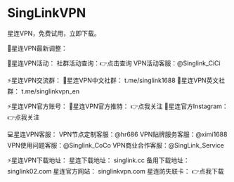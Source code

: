 # SingLinkVPN
星连VPN，免费试用，立即下载。

💌星连VPN最新调整：

🎁星连VPN活动：
社群活动查询：👉点击查询
VPN活动客服：@Singlink_CiCi

⚡️星连VPN交流群：
📱星连VPN中文社群： t.me/singlink1688
📱星连VPN英文社群： t.me/singlinkvpn_en

⚡️星连VPN官方账号：
📱星连VPN官方推特：  👉点我关注
📱星连官方Instagram： 👉点我关注

💻星连VPN客服：
VPN节点定制客服：@hr686 
VPN贴牌服务客服：@ximi1688
VPN使用问题客服：@Singlink_CoCo
VPN商业合作客服：@SingLink_Service

⚡️星连VPN下载地址：
星连下载地址： singlink.cc
备用下载地址： singlink02.com
星连官方网站： singlinkvpn.com
星连防失联卡： 👉点我下载
